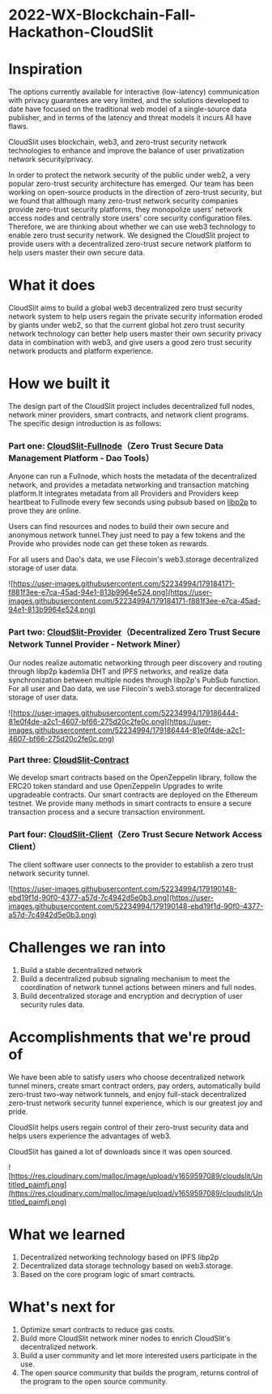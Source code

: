 # 2022-WX-Blockchain-Fall-Hackathon-CloudSlit

# Inspiration

The options currently available for interactive (low-latency) communication with privacy guarantees are very limited, and the solutions developed to date have focused on the traditional web model of a single-source data publisher, and in terms of the latency and threat models it incurs All have flaws. 

CloudSlit uses blockchain, web3, and zero-trust security network technologies to enhance and improve the balance of user privatization network security/privacy. 

In order to protect the network security of the public under web2, a very popular zero-trust security architecture has emerged. Our team has been working on open-source products in the direction of zero-trust security, but we found that although many zero-trust network security companies provide zero-trust security platforms, they monopolize users' network access nodes and centrally store users' core security configuration files. Therefore, we are thinking about whether we can use web3 technology to enable zero trust security network. We designed the CloudSlit project to provide users with a decentralized zero-trust secure network platform to help users master their own secure data.

# What it does

CloudSlit aims to build a global web3 decentralized zero trust security network system to help users regain the private security information eroded by giants under web2, so that the current global hot zero trust security network technology can better help users master their own security privacy data in combination with web3, and give users a good zero trust security network products and platform experience.

# How we built it

The design part of the CloudSlit project includes decentralized full nodes, network miner providers, smart contracts, and network client programs. The specific design introduction is as follows:

### Part one: [CloudSlit-Fullnode](https://github.com/CloudSlit/cloudslit/tree/main/fullnode)（Zero Trust Secure Data Management Platform - Dao Tools）

Anyone can run a Fullnode, which hosts the metadata of the decentralized network, and provides a metadata networking and transaction matching platform.It integrates metadata from all Providers and Providers  keep heartbeat to Fullnode every few seconds using pubsub based on [libp2p](https://github.com/libp2p/go-libp2p) to prove they are online.

Users can find resources and nodes to build their own secure and anonymous network tunnel.They just need to pay a few tokens and the Provide who provides node can get these token as rewards.

For all users and Dao's data, we use Filecoin's web3.storage decentralized storage of user data.

![https://user-images.githubusercontent.com/52234994/179184171-f881f3ee-e7ca-45ad-94e1-813b9964e524.png](https://user-images.githubusercontent.com/52234994/179184171-f881f3ee-e7ca-45ad-94e1-813b9964e524.png)

### Part two: [CloudSlit-Provider](https://github.com/CloudSlit/cloudslit/tree/main/provider)（Decentralized Zero Trust Secure Network Tunnel Provider - Network Miner）

Our nodes realize automatic networking through peer discovery and routing through libp2p kademlia DHT and IPFS networks, and realize data synchronization between multiple nodes through libp2p's PubSub function.
For all user and Dao data, we use Filecoin's web3.storage for decentralized storage of user data.

![https://user-images.githubusercontent.com/52234994/179186444-81e0f4de-a2c1-4607-bf66-275d20c2fe0c.png](https://user-images.githubusercontent.com/52234994/179186444-81e0f4de-a2c1-4607-bf66-275d20c2fe0c.png)

### Part three: [CloudSlit-Contract](https://github.com/CloudSlit/cloudslit/tree/main/contract)

We develop smart contracts based on the OpenZeppelin library, follow the ERC20 token standard and use OpenZeppelin Upgrades to write upgradeable contracts.
Our smart contracts are deployed on the Ethereum testnet. We provide many methods in smart contracts to ensure a secure transaction process and a secure transaction environment.

### Part four: [CloudSlit-Client](https://github.com/CloudSlit/cloudslit/tree/main/client)（Zero Trust Secure Network Access Client）

The client software user connects to the provider to establish a zero trust network security tunnel.

![https://user-images.githubusercontent.com/52234994/179190148-ebd19f1d-90f0-4377-a57d-7c4942d5e0b3.png](https://user-images.githubusercontent.com/52234994/179190148-ebd19f1d-90f0-4377-a57d-7c4942d5e0b3.png)

# Challenges we ran into

1. Build a stable decentralized network
2. Build a decentralized pubsub signaling mechanism to meet the coordination of network tunnel actions between miners and full nodes.
3. Build decentralized storage and encryption and decryption of user security rules data.

# Accomplishments that we're proud of

We have been able to satisfy users who choose decentralized network tunnel miners, create smart contract orders, pay orders, automatically build zero-trust two-way network tunnels, and enjoy full-stack decentralized zero-trust network security tunnel experience, which is our greatest joy and pride.

CloudSlit helps users regain control of their zero-trust security data and helps users experience the advantages of web3.

CloudSlit has gained a lot of downloads since it was open sourced.

![https://res.cloudinary.com/malloc/image/upload/v1659597089/cloudslit/Untitled_paimfj.png](https://res.cloudinary.com/malloc/image/upload/v1659597089/cloudslit/Untitled_paimfj.png)

# What we learned

1. Decentralized networking technology based on IPFS libp2p
2. Decentralized data storage technology based on web3.storage.
3. Based on the core program logic of smart contracts.

# What's next for

1. Optimize smart contracts to reduce gas costs.
2. Build more CloudSlit network miner nodes to enrich CloudSlit's decentralized network.
3. Build a user community and let more interested users participate in the use.
4. The open source community that builds the program, returns control of the program to the open source community.